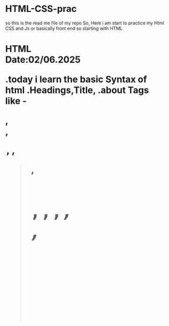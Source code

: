 # HTML-CSS-prac
so this is the read me file of my repo
So, Here i am start to practice my Html CSS and Js or basically front end 
so starting with HTML

<h1>HTML</h>
<br>
<b>Date:02/06.2025</b>
<br>
<p>
.today i learn the basic Syntax of html 
.Headings,Title,
.about Tags like - <p>,<br>,<pre>,<abbr,<q>,<blockquote>,<h1>,<b>,<strong>,<em>,<address>,<cite>
</p>